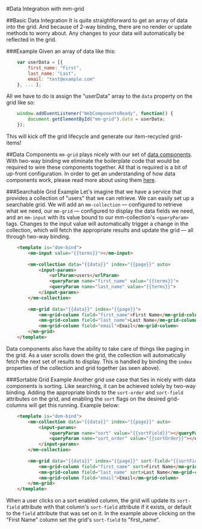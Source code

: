 #Data Integration with mm-grid

##Basic Data Integration
It is quite straightforward to get an array of data into the grid. And because of 2-way binding, there are no render or update methods to worry about. Any changes to your data will automatically be reflected in the grid.

###Example
Given an array of data like this:

```javascript
	var userData = [{
		first_name: "First",
		last_name: "Last",
		email: "test@example.com"
	}, ... ];
```
All we have to do is assign the "userData" array to the `data` property on the grid like so:

```javascript
	window.addEventListener("WebComponentsReady", function() {
		document.getElementById("mm-grid").data = userData;
	});
```

This will kick off the grid lifecycle and generate our item-recycled grid-items!


##Data Components
`mm-grid` plays nicely with our set of [data components](article_data_comps_intro.html). With two-way binding we eliminate the boilerplate code that would be required to wire these components together. All that is required is a bit of up-front configuration. In order to get an understanding of how data components work, please read more about using them [here](article_data_comps_intro.html).

###Searchable Grid Example
Let's imagine that we have a service that provides a collection of "users" that we can retrieve. We can easily set up a searchable grid. We will add an `mm-collection` — configured to retrieve what we need, our `mm-grid` — configured to display the data fields we need, and an `mm-input` with its value bound to our mm-collection's `<queryParam>` tags. Changes to the input value will automatically trigger a change in the collection, which will fetch the appropriate results and update the grid — all through two-way binding.

```html
	<template is="dom-bind">
		<mm-input value="{{terms}}"></mm-input>
		
		<mm-collection data="{{data}}" index="{{page}}" auto>
			<input-params>
				<urlParam>users</urlParam>
				<queryParam name="first_name" value="{{terms}}">
				<queryParam name="last_name" value="{{terms}}">
			</input-params>
		</mm-collection>
		
		<mm-grid data="{{data}}" index="{{page}}">
			<mm-grid-column field="first_name">First Name</mm-grid-column>
			<mm-grid-column field="last_name">Last Name</mm-grid-column>
			<mm-grid-column field="email">Email</mm-grid-column>
		</mm-grid>
	</template>
```

Data components also have the ability to take care of things like paging in the grid. As a user scrolls down the grid, the collection will automatically fetch the next set of results to display. This is handled by binding the `index` properties of the collection and grid together (as seen above).

###Sortable Grid Example
Another grid use case that ties in nicely with data components is sorting. Like searching, it can be achieved solely by two-way binding. Adding the appropriate binds to the `sort-order` and `sort-field` attributes on the grid, and enabling the `sort` flags on the desired grid-columns will get this running. Example below:

```html
	<template is="dom-bind">
		<mm-collection data="{{data}}" index="{{page}}" auto>
			<input-params>
				<queryParam name="sort" value="{{sortField}}"></queryParam>
				<queryParam name="sort_order" value="{{sortOrder}}"></queryParam>
			</input-params>
		</mm-collection>
		
		<mm-grid data="{{data}}" index="{{page}}" sort-field="{{sortField}}" sort-order="{{sortOrder}}">
			<mm-grid-column field="first_name" sort>First Name</mm-grid-column>
			<mm-grid-column field="last_name" sort>Last Name</mm-grid-column>
			<mm-grid-column field="email">Email</mm-grid-column>
		</mm-grid>
	</template>
```

When a user clicks on a sort enabled column, the grid will update its `sort-field` attribute with that column's `sort-field` attribute if it exists, or default to the `field` attribute that was set on it. In the example above clicking on the "First Name" column set the grid's `sort-field` to "first_name".